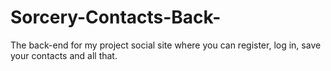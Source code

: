 # Sorcery-Contacts-Back-
The back-end for my project social site where you can register, log in, save your contacts and all that.
